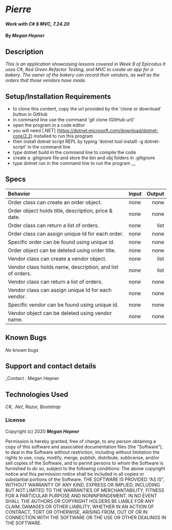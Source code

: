 # _Pierre_

#### _Work with C# $ MVC, 7.24.20_

#### By _Megan Hepner_

## Description

_This is an application showcasing lessons covered in Week 9 of Epicodus It uses C#, Red Green Refactor Testing, and MVC to create an app for a bakery. The owner of the bakery can record their vendors, as well as the orders that those vendors have made._

## Setup/Installation Requirements

* to clone this content, copy the url provided by the 'clone or download' button in GitHub
* in command line use the command 'git clone (GitHub url)'
* open the program in a code editor
* you will need [.NET] (https://dotnet.microsoft.com/download/dotnet-core/2.2) installed to run this program 
* then install dotnet script REPL by typing 'dotnet tool installl -g dotnet-script' in the command line
* type dotnet build in the command line to compile the code
* create a .gitignore file and store the bin and obj folders in .gitignore
* type dotnet run in the command line to run the program
__

## Specs

| Behavior    | Input | Output |
| :---------- | ----- | -----: |
| Order class can create an order object. | none | none |
| Order object holds title, description, price & date. | none | none |
| Order class can return a list of orders. | none | list |
| Order class can assign unique Id for each order. | none | none |
| Specific order can be found using unique id. | none | none |
| Order object can be deleted using order title. | none | none |
| Vendor class can create a vendor object. | none | list |
| Vendor class holds name, description, and list of orders. | none | list |
| Vendor class can return a list of orders. | none | none |
| Vendor class can assign unique Id for each vendor. | none | none |
| Specific vendor can be found using unique id. | none | none |
| Vendor object can be deleted using vendor name. | none | none |



## Known Bugs

_No known bugs_

## Support and contact details

_Contact : Megan Hepner

## Technologies Used

_C#, .Net, Razor, Bootstrap_

### License

Copyright (c) 2020 **_Megan Hepner_**

Permission is hereby granted, free of charge, to any person obtaining a copy of this software and associated documentation files (the “Software”), to deal in the Software without restriction, including without limitation the rights to use, copy, modify, merge, publish, distribute, sublicense, and/or sell copies of the Software, and to permit persons to whom the Software is furnished to do so, subject to the following conditions:
The above copyright notice and this permission notice shall be included in all copies or substantial portions of the Software.
THE SOFTWARE IS PROVIDED “AS IS”, WITHOUT WARRANTY OF ANY KIND, EXPRESS OR IMPLIED, INCLUDING BUT NOT LIMITED TO THE WARRANTIES OF MERCHANTABILITY, FITNESS FOR A PARTICULAR PURPOSE AND NONINFRINGEMENT. IN NO EVENT SHALL THE AUTHORS OR COPYRIGHT HOLDERS BE LIABLE FOR ANY CLAIM, DAMAGES OR OTHER LIABILITY, WHETHER IN AN ACTION OF CONTRACT, TORT OR OTHERWISE, ARISING FROM, OUT OF OR IN CONNECTION WITH THE SOFTWARE OR THE USE OR OTHER DEALINGS IN THE SOFTWARE.